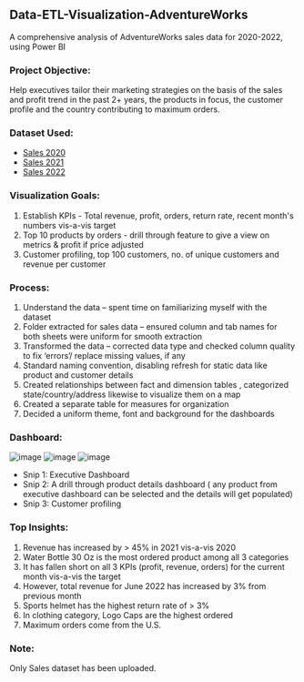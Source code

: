 ## Data-ETL-Visualization-AdventureWorks
A comprehensive analysis of AdventureWorks sales data for 2020-2022, using Power BI

### Project Objective:
Help executives tailor their marketing strategies on the basis of the sales and profit trend in the past 2+ years, the products in focus, the customer profile and the country contributing to maximum orders.

### Dataset Used:
-  <a href="https://github.com/SurabhiBajaj98/Data-ETL-Visualization---AdventureWorks/blob/main/AdventureWorks%20Sales%20Data%202020.csv"> Sales 2020 </a>
-  <a href="https://github.com/SurabhiBajaj98/Data-ETL-Visualization---AdventureWorks/blob/main/AdventureWorks%20Sales%20Data%202021.csv"> Sales 2021 </a>
-  <a href="https://github.com/SurabhiBajaj98/Data-ETL-Visualization---AdventureWorks/blob/main/AdventureWorks%20Sales%20Data%202022.csv"> Sales 2022 </a>

### Visualization Goals:
1. Establish KPIs - Total revenue, profit, orders, return rate, recent month's numbers vis-a-vis target
2. Top 10 products by orders - drill through feature to give a view on metrics & profit if price adjusted
3. Customer profiling, top 100 customers, no. of unique customers and revenue per customer

###  Process:
1.	Understand the data – spent time on familiarizing myself with the dataset
2.	Folder extracted for sales data – ensured column and tab names for both sheets were uniform for smooth extraction
3.	Transformed the data – corrected data type and checked column quality to fix ‘errors’/ replace missing values, if any
4.	Standard naming convention, disabling refresh for static data like product and customer details
5.	Created relationships between fact and dimension tables , categorized state/country/address likewise to visualize them on a map
6.	Created a separate table for measures for organization
7.	Decided a uniform theme, font and background for the dashboards 

### Dashboard:

![image](https://github.com/user-attachments/assets/00d1ba6b-c904-4c7c-9e6b-7b70cc18c62a)
![image](https://github.com/user-attachments/assets/76e89fd8-a828-45f4-9943-9c6a736ac4cc)
![image](https://github.com/user-attachments/assets/48080f0d-15d9-45c3-9c40-5f93af4cb1c5)

- Snip 1: Executive Dashboard
- Snip 2: A drill through product details dashboard ( any product from executive dashboard can be selected and the details will get populated)
- Snip 3: Customer profiling

### Top Insights:
1. Revenue has increased by > 45% in 2021 vis-a-vis 2020
2. Water Bottle 30 Oz is the most ordered product among all 3 categories
3. It has fallen short on all 3 KPIs (profit, revenue, orders) for the current month vis-a-vis the target
4. However, total revenue for June 2022 has increased by 3% from previous month
5. Sports helmet has the highest return rate of > 3%
6. In clothing category, Logo Caps are the highest ordered
7. Maximum orders come from the U.S.

### Note:
Only Sales dataset has been uploaded. 



